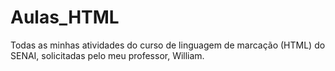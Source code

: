 # Aulas_HTML
Todas as minhas atividades do curso de linguagem de marcação (HTML) do SENAI, solicitadas pelo meu professor, William.
